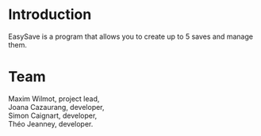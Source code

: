 # Introduction

EasySave is a program that allows you to create up to 5 saves and manage them.<br />

# Team
Maxim Wilmot, project lead,<br />
Joana Cazaurang, developer,<br />
Simon Caignart, developer,<br />
Théo Jeanney, developer.
